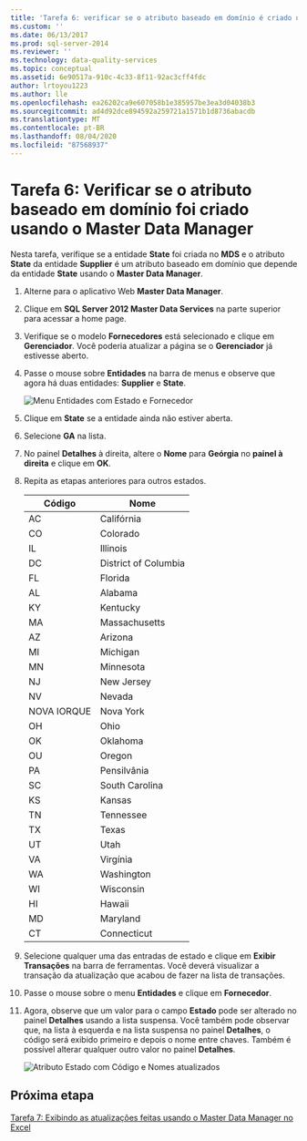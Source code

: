 ```yaml
---
title: 'Tarefa 6: verificar se o atributo baseado em domínio é criado usando Master Data Manager | Microsoft Docs'
ms.custom: ''
ms.date: 06/13/2017
ms.prod: sql-server-2014
ms.reviewer: ''
ms.technology: data-quality-services
ms.topic: conceptual
ms.assetid: 6e90517a-910c-4c33-8f11-92ac3cff4fdc
author: lrtoyou1223
ms.author: lle
ms.openlocfilehash: ea26202ca9e607058b1e385957be3ea3d04038b3
ms.sourcegitcommit: ad4d92dce894592a259721a1571b1d8736abacdb
ms.translationtype: MT
ms.contentlocale: pt-BR
ms.lasthandoff: 08/04/2020
ms.locfileid: "87568937"
---
```

# <a name="task-6-verify-that-the-domain-based-attribute-is-created-using-master-data-manager"></a>Tarefa 6: Verificar se o atributo baseado em domínio foi criado usando o Master Data Manager
  Nesta tarefa, verifique se a entidade **State** foi criada no **MDS** e o atributo **State** da entidade **Supplier** é um atributo baseado em domínio que depende da entidade **State** usando o **Master Data Manager**.

1.  Alterne para o aplicativo Web **Master Data Manager**.

2.  Clique em **SQL Server 2012 Master Data Services** na parte superior para acessar a home page.

3.  Verifique se o modelo **Fornecedores** está selecionado e clique em **Gerenciador**. Você poderia atualizar a página se o **Gerenciador** já estivesse aberto.

4.  Passe o mouse sobre **Entidades** na barra de menus e observe que agora há duas entidades: **Supplier** e **State**.

     ![Menu Entidades com Estado e Fornecedor](../../2014/tutorials/media/et-verifythatthedbaiscreatedusingmdm-01.jpg "Menu Entidades com Estado e Fornecedor")

5.  Clique em **State** se a entidade ainda não estiver aberta.

6.  Selecione **GA** na lista.

7.  No painel **Detalhes** à direita, altere o **Nome** para **Geórgia** no **painel à direita** e clique em **OK**.

8.  Repita as etapas anteriores para outros estados.

    |Código|Nome|
    |----------|----------|
    |AC|Califórnia|
    |CO|Colorado|
    |IL|Illinois|
    |DC|District of Columbia|
    |FL|Florida|
    |AL|Alabama|
    |KY|Kentucky|
    |MA|Massachusetts|
    |AZ|Arizona|
    |MI|Michigan|
    |MN|Minnesota|
    |NJ|New Jersey|
    |NV|Nevada|
    |NOVA IORQUE|Nova York|
    |OH|Ohio|
    |OK|Oklahoma|
    |OU|Oregon|
    |PA|Pensilvânia|
    |SC|South Carolina|
    |KS|Kansas|
    |TN|Tennessee|
    |TX|Texas|
    |UT|Utah|
    |VA|Virgínia|
    |WA|Washington|
    |WI|Wisconsin|
    |HI|Hawaii|
    |MD|Maryland|
    |CT|Connecticut|

9. Selecione qualquer uma das entradas de estado e clique em **Exibir Transações** na barra de ferramentas. Você deverá visualizar a transação da atualização que acabou de fazer na lista de transações.

10. Passe o mouse sobre o menu **Entidades** e clique em **Fornecedor**.

11. Agora, observe que um valor para o campo **Estado** pode ser alterado no painel **Detalhes** usando a lista suspensa. Você também pode observar que, na lista à esquerda e na lista suspensa no painel **Detalhes**, o código será exibido primeiro e depois o nome entre chaves. Também é possível alterar qualquer outro valor no painel **Detalhes**.

     ![Atributo Estado com Código e Nomes atualizados](../../2014/tutorials/media/et-verifythatthedbaiscreatedusingmdm-02.jpg "Atributo Estado com Código e Nomes atualizados")

## <a name="next-step"></a>Próxima etapa
 [Tarefa 7: Exibindo as atualizações feitas usando o Master Data Manager no Excel](../../2014/tutorials/task-7-viewing-updates-made-using-master-data-manager-in-excel.md)


